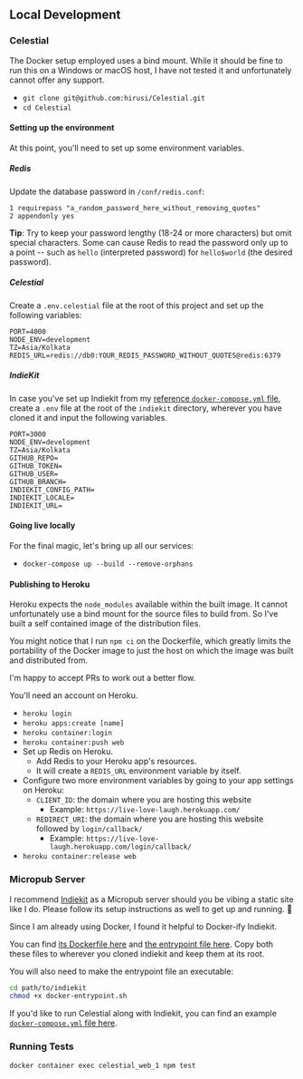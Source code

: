 ## Local Development

### Celestial

The Docker setup employed uses a bind mount. While it should be fine to run this on a Windows or macOS host, I have not tested it and unfortunately cannot offer any support.

* `git clone git@github.com:hirusi/Celestial.git`
* `cd Celestial`

#### Setting up the environment

At this point, you'll need to set up some environment variables.

##### Redis

Update the database password in `/conf/redis.conf`:

```
1 requirepass "a_random_password_here_without_removing_quotes"
2 appendonly yes
```

__Tip__: Try to keep your password lengthy (18-24 or more characters) but omit special characters. Some can cause Redis to read the password only up to a point -- such as `hello` (interpreted password) for `hello$world` (the desired password).

##### Celestial

Create a `.env.celestial` file at the root of this project and set up the following variables:

```
PORT=4000
NODE_ENV=development
TZ=Asia/Kolkata
REDIS_URL=redis://db0:YOUR_REDIS_PASSWORD_WITHOUT_QUOTES@redis:6379
```

##### IndieKit

In case you've set up Indiekit from my [reference `docker-compose.yml` file](/docs/reference/indiekit/docker-compose.yml), create a `.env` file at the root of the `indiekit` directory, wherever you have cloned it and input the following variables.

```
PORT=3000
NODE_ENV=development
TZ=Asia/Kolkata
GITHUB_REPO=
GITHUB_TOKEN=
GITHUB_USER=
GITHUB_BRANCH=
INDIEKIT_CONFIG_PATH=
INDIEKIT_LOCALE=
INDIEKIT_URL=
```

#### Going live locally

For the final magic, let's bring up all our services:

* `docker-compose up --build --remove-orphans`

#### Publishing to Heroku

Heroku expects the `node_modules` available within the built image. It cannot unfortunately use a bind mount for the source files to build from. So I've built a self contained image of the distribution files.

You might notice that I run `npm ci` on the Dockerfile, which greatly limits the portability of the Docker image to just the host on which the image was built and distributed from. 

I'm happy to accept PRs to work out a better flow.

You'll need an account on Heroku.

* `heroku login`
* `heroku apps:create [name]`
* `heroku container:login`
* `heroku container:push web`
* Set up Redis on Heroku.
  * Add Redis to your Heroku app's resources.
  * It will create a `REDIS_URL` environment variable by itself.
* Configure two more environment variables by going to your app settings on Heroku:
  * `CLIENT_ID`: the domain where you are hosting this website
    * Example: `https://live-love-laugh.herokuapp.com/`
  * `REDIRECT_URI`: the domain where you are hosting this website followed by `login/callback/`
    * Example: `https://live-love-laugh.herokuapp.com/login/callback/`
* `heroku container:release web`

### Micropub Server

I recommend [Indiekit](https://github.com/getindiekit/indiekit/) as a Micropub server should you be vibing a static site like I do. Please follow its setup instructions as well to get up and running. 🙂

Since I am already using Docker, I found it helpful to Docker-ify Indiekit.

You can find [its Dockerfile here](/docs/reference/indiekit/Dockerfile) and [the entrypoint file here](/docs/reference/indiekit/docker-entrypoint.sh). Copy both these files to wherever you cloned indiekit and keep them at its root.

You will also need to make the entrypoint file an executable:

```bash
cd path/to/indiekit
chmod +x docker-entrypoint.sh
```

If you'd like to run Celestial along with Indiekit, you can find an example [`docker-compose.yml` file here](docs/reference/indiekit/docker-compose.yml).

### Running Tests

```
docker container exec celestial_web_1 npm test
```
